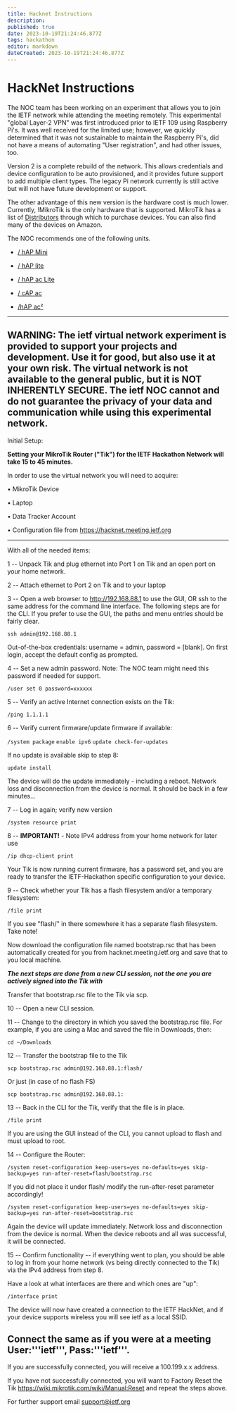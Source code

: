```yaml
---
title: Hacknet Instructions
description: 
published: true
date: 2023-10-19T21:24:46.877Z
tags: hackathon
editor: markdown
dateCreated: 2023-10-19T21:24:46.877Z
---
```


# HackNet Instructions

The NOC team has been working on an experiment that allows you to join the IETF network while attending the meeting remotely. This experimental "global Layer-2 VPN" was first introduced prior to IETF 109 using Raspberry Pi's. It was well received for the limited use; however, we quickly determined that it was not sustainable to maintain the Raspberry Pi's, did not have a means of automating "User registration", and had other issues, too.

Version 2 is a complete rebuild of the network. This allows credentials and device configuration to be auto provisioned, and it provides future support to add multiple client types. The legacy Pi network currently is still active but will not have future development or support. 

The other advantage of this new version is the hardware cost is much lower. Currently, !MikroTik is the only hardware that is supported. MikroTik has a list of [Distributors](https://mikrotik.com/buy) through which to purchase devices. You can also find many of the devices on Amazon. 

The NOC recommends one of the following units.

- [/ hAP Mini](https://mikrotik.com/product/RB931-2nD)

- [/ hAP lite](https://mikrotik.com/product/RB941-2nD)

- [/ hAP ac Lite](https://mikrotik.com/product/RB952Ui-5ac2nD)

- [/ cAP ac](https://mikrotik.com/product/RBcAP2nD)

- [/hAP ac²](https://mikrotik.com/product/hap_ac2)

-----
WARNING: The ietf virtual network experiment is provided to support your projects and development. Use it for good, but also use it at your own risk. The virtual network is not available to the general public, but it is NOT INHERENTLY SECURE. The ietf NOC cannot and do not guarantee the privacy of your data and communication while using this experimental network. 
-----

Initial Setup:

 
**Setting your MikroTik Router ("Tik") for the IETF Hackathon Network will take 15 to 45 minutes.**


In order to use the virtual network you will need to acquire:

• MikroTik Device

• Laptop 

• Data Tracker Account 

• Configuration file from https://hacknet.meeting.ietf.org

-----


With all of the needed items:

1 -- Unpack Tik and plug ethernet into Port 1 on Tik and an open port on your home network.

2 -- Attach ethernet to Port 2 on Tik and to your laptop

3 -- Open a web browser to http://192.168.88.1 to use the GUI, OR ssh to the same address for the command line interface. The following steps are for the CLI. If you prefer to use the GUI, the paths and menu entries should be fairly clear.

`ssh admin@192.168.88.1`


Out-of-the-box credentials: username = admin, password = [blank]. On first login, accept the default config as prompted.

4 -- Set a new admin password.  Note: The NOC team might need this password if needed for support.

`/user set 0 password=xxxxxx`

5 -- Verify an active Internet connection exists on the Tik:


`/ping 1.1.1.1`


6 -- Verify current firmware/update firmware if available:


`/system package`
`enable ipv6`
`update check-for-updates`

If no update is available skip to step 8:

`update install`

The device will do the update immediately - including a reboot. Network loss and disconnection from the device is normal. It should be back in a few minutes...

7 -- Log in again; verify new version

`/system resource print`

8 -- **IMPORTANT!** - Note IPv4 address from your home network for later use

`/ip dhcp-client print`


Your Tik is now running current firmware, has a password set, and you are ready to transfer the IETF-Hackathon specific configuration to your device.

9 -- Check whether your Tik has a flash filesystem and/or a temporary filesystem:

`/file print`

If you see "flash/" in there somewhere it has a separate flash filesystem. Take note!

Now download the configuration file named bootstrap.rsc that has been automatically created for you from hacknet.meeting.ietf.org and save that to you local machine.

***The next steps are done from a new CLI session, not the one you are actively signed into the Tik with***

Transfer that bootstrap.rsc file to the Tik via scp.

10 -- Open a new CLI session. 

11 -- Change to the directory in which you saved the bootstrap.rsc file. For example, if you are using a Mac and saved the file in Downloads, then:

`cd ~/Downloads`

12 -- Transfer the bootstrap file to the Tik

`scp bootstrap.rsc admin@192.168.88.1:flash/`

Or just (in case of no flash FS)

`scp bootstrap.rsc admin@192.168.88.1:`


13 -- Back in the CLI for the Tik, verify that the file is in place.

`/file print`

If you are using the GUI instead of the CLI, you cannot upload to flash and must upload to root.

14 -- Configure the Router:

`/system reset-configuration keep-users=yes no-defaults=yes skip-backup=yes run-after-reset=flash/bootstrap.rsc`


If you did not place it under flash/ modify the run-after-reset parameter accordingly!

`/system reset-configuration keep-users=yes no-defaults=yes skip-backup=yes run-after-reset=bootstrap.rsc`

Again the device will update immediately. Network loss and disconnection from the device is normal. When the device reboots and all was successful, it will be connected. 

15 -- Confirm functionality -- if everything went to plan, you should be able to log in from your home network (vs being directly connected to the Tik) via the IPv4 address from step 8. 

Have a look at what interfaces are there and which ones are "up":

`/interface print`

The device will now have created a connection to the IETF HackNet, and if your device supports wireless you will see ietf as a local SSID. 

Connect the same as if you were at a meeting User:'''ietf''', Pass:'''ietf'''.
-----



If you are successfully connected, you will receive a 100.199.x.x address. 

If you have not successfully connected, you will want to Factory Reset the Tik https://wiki.mikrotik.com/wiki/Manual:Reset and repeat the steps above. 

For further support email support@ietf.org
